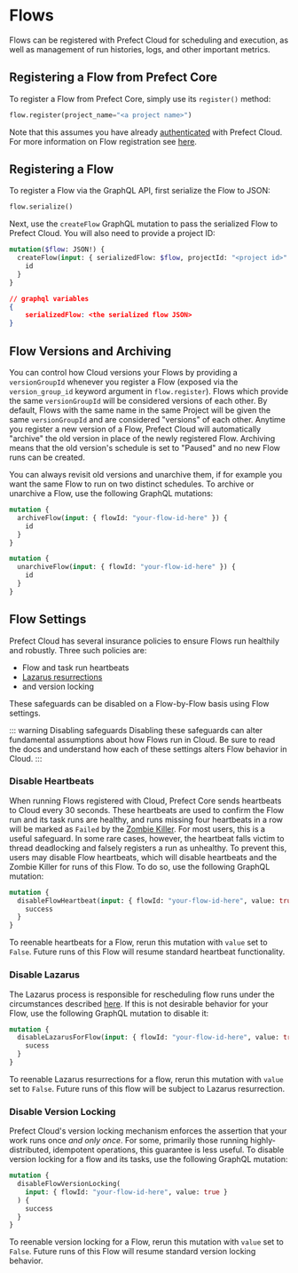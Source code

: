 # Flows

Flows can be registered with Prefect Cloud for scheduling and execution, as well as management of run histories, logs, and other important metrics.

## Registering a Flow from Prefect Core

To register a Flow from Prefect Core, simply use its `register()` method:

```python
flow.register(project_name="<a project name>")
```

Note that this assumes you have already [authenticated](../tutorial/configure.html#log-in-to-prefect-cloud) with Prefect Cloud. For more information on Flow registration see [here](../tutorial/first.html#register-flow-with-prefect-cloud).

## Registering a Flow <Badge text="GQL"/>

To register a Flow via the GraphQL API, first serialize the Flow to JSON:

```python
flow.serialize()
```

Next, use the `createFlow` GraphQL mutation to pass the serialized Flow to Prefect Cloud. You will also need to provide a project ID:

```graphql
mutation($flow: JSON!) {
  createFlow(input: { serializedFlow: $flow, projectId: "<project id>" }) {
    id
  }
}
```

```json
// graphql variables
{
    serializedFlow: <the serialized flow JSON>
}
```

## Flow Versions and Archiving <Badge text="GQL"/>

You can control how Cloud versions your Flows by providing a `versionGroupId` whenever you register a Flow (exposed via the `version_group_id` keyword argument in `flow.register`). Flows which provide the same `versionGroupId` will be considered versions of each other. By default, Flows with the same name in the same Project will be given the same `versionGroupId` and are considered "versions" of each other. Anytime you register a new version of a Flow, Prefect Cloud will automatically "archive" the old version in place of the newly registered Flow. Archiving means that the old version's schedule is set to "Paused" and no new Flow runs can be created.

You can always revisit old versions and unarchive them, if for example you want the same Flow to run on two distinct schedules. To archive or unarchive a Flow, use the following GraphQL mutations:

```graphql
mutation {
  archiveFlow(input: { flowId: "your-flow-id-here" }) {
    id
  }
}
```

```graphql
mutation {
  unarchiveFlow(input: { flowId: "your-flow-id-here" }) {
    id
  }
}
```

## Flow Settings <Badge text="GQL"/>

Prefect Cloud has several insurance policies to ensure Flows run healthily and robustly. Three such policies are:

- Flow and task run heartbeats
- [Lazarus resurrections](lazarus-process.html)
- and version locking

These safeguards can be disabled on a Flow-by-Flow basis using Flow settings.

::: warning Disabling safeguards
Disabling these safeguards can alter fundamental assumptions about how Flows run in Cloud. Be sure to read the docs and understand how each of these settings alters Flow behavior in Cloud.
:::

### Disable Heartbeats <Badge text="0.8.1+"/>

When running Flows registered with Cloud, Prefect Core sends heartbeats to Cloud every 30 seconds. These heartbeats are used to confirm the Flow run and its task runs are healthy, and runs missing four heartbeats in a row will be marked as `Failed` by the [Zombie Killer](zombie-killer.html). For most users, this is a useful safeguard. In some rare cases, however, the heartbeat falls victim to thread deadlocking and falsely registers a run as unhealthy. To prevent this, users may disable Flow heartbeats, which will disable heartbeats and the Zombie Killer for runs of this Flow. To do so, use the following GraphQL mutation:

```graphql
mutation {
  disableFlowHeartbeat(input: { flowId: "your-flow-id-here", value: true }) {
    success
  }
}
```

To reenable heartbeats for a Flow, rerun this mutation with `value` set to `False`. Future runs of this Flow will resume standard heartbeat functionality.

### Disable Lazarus

The Lazarus process is responsible for rescheduling flow runs under the circumstances described [here](lazarus-process.html). If this is not desirable behavior for your Flow, use the following GraphQL mutation to disable it:

```graphql
mutation {
  disableLazarusForFlow(input: { flowId: "your-flow-id-here", value: true }) {
    sucess
  }
}
```

To reenable Lazarus resurrections for a flow, rerun this mutation with `value` set to `False`. Future runs of this flow will be subject to Lazarus resurrection.

### Disable Version Locking

Prefect Cloud's version locking mechanism enforces the assertion that your work runs once _and only once_. For some, primarily those running highly-distributed, idempotent operations, this guarantee is less useful. To disable version locking for a flow and its tasks, use the following GraphQL mutation:

```graphql
mutation {
  disableFlowVersionLocking(
    input: { flowId: "your-flow-id-here", value: true }
  ) {
    success
  }
}
```

To reenable version locking for a Flow, rerun this mutation with `value` set to `False`. Future runs of this Flow will resume standard version locking behavior.
